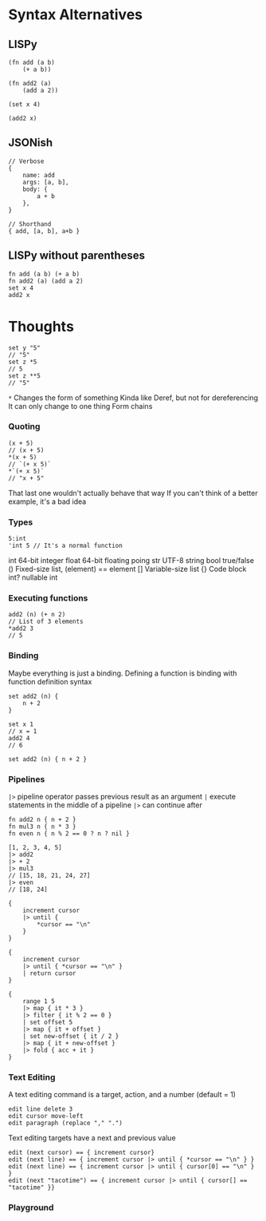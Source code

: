 # Syntax Alternatives

## LISPy
```
(fn add (a b)
    (+ a b))

(fn add2 (a)
    (add a 2))

(set x 4)

(add2 x)
```


## JSONish
```
// Verbose
{
    name: add
    args: [a, b],
    body: { 
        a + b 
    },
}

// Shorthand
{ add, [a, b], a+b }
```

## LISPy without parentheses
```
fn add (a b) (+ a b)
fn add2 (a) (add a 2)
set x 4
add2 x
```


# Thoughts

```
set y "5"
// "5"
set z *5
// 5
set z **5
// "5"
```

`*` Changes the form of something
Kinda like Deref, but not for dereferencing
It can only change to one thing
Form chains


### Quoting

```
(x + 5)
// (x + 5)
*(x + 5)
// `(+ x 5)`
*`(+ x 5)`
// "x + 5" 
```

That last one wouldn't actually behave that way
If you can't think of a better example, it's a bad idea

### Types
```
5:int
'int 5 // It's a normal function
```

int     64-bit integer
float   64-bit floating poing
str     UTF-8 string
bool    true/false
()      Fixed-size list, (element) == element
[]      Variable-size list
{}      Code block
int?    nullable int


### Executing functions
```
add2 (n) (+ n 2)
// List of 3 elements
*add2 3
// 5
```

### Binding
Maybe everything is just a binding. Defining a function is binding with function definition syntax

```
set add2 (n) {
    n + 2
}

set x 1
// x = 1
add2 4
// 6

set add2 (n) { n + 2 }
```


### Pipelines
`|>` pipeline operator passes previous result as an argument
`|` execute statements in the middle of a pipeline
`|>` can continue after


```
fn add2 n { n + 2 }
fn mul3 n { n * 3 }
fn even n { n % 2 == 0 ? n ? nil }

[1, 2, 3, 4, 5]
|> add2
|> + 2
|> mul3
// [15, 18, 21, 24, 27]
|> even
// [18, 24]

{
    increment cursor
    |> until {
        *cursor == "\n"
    }
}

{
    increment cursor
    |> until { *cursor == "\n" }
    | return cursor
}

{
    range 1 5
    |> map { it * 3 }
    |> filter { it % 2 == 0 }
    | set offset 5
    |> map { it + offset }
    | set new-offset { it / 2 }
    |> map { it + new-offset }
    |> fold { acc + it }
}
```

### Text Editing
A text editing command is a target, action, and a number (default = 1)
```
edit line delete 3
edit cursor move-left
edit paragraph (replace "," ".")
```

Text editing targets have a next and previous value
```
edit (next cursor) == { increment cursor} 
edit (next line) == { increment cursor |> until { *cursor == "\n" } }
edit (next line) == { increment cursor |> until { cursor[0] == "\n" } }
edit (next "tacotime") == { increment cursor |> until { cursor[] == "tacotime" }}
```

### Playground

```

```
